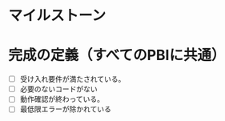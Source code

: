 
# マイルストーン


# 完成の定義（すべてのPBIに共通）
- [ ] 受け入れ要件が満たされている。
- [ ] 必要のないコードがない
- [ ] 動作確認が終わっている。
- [ ] 最低限エラーが除かれている
